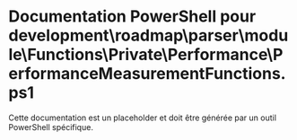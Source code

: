 # Documentation PowerShell pour development\roadmap\parser\module\Functions\Private\Performance\PerformanceMeasurementFunctions.ps1

Cette documentation est un placeholder et doit être générée par un outil PowerShell spécifique.
